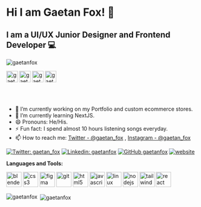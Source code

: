 # Hi I am Gaetan Fox! 👋
## I am a UI/UX Junior Designer and Frontend Developer 💻


<p align="left"> <img src="https://komarev.com/ghpvc/?username=gaetanfox&label=Views&color=blue&style=plastic" alt="gaetanfox" /> </p>

<a href="https://twitter.com/gaetan_fox" target="blank"><img align="center" src="https://cdn.jsdelivr.net/npm/simple-icons@3.0.1/icons/twitter.svg" alt="gaetan_fox" height="30" width="30" /></a>
<a href="https://linkedin.com/in/gaetanfox" target="blank"><img align="center" src="https://cdn.jsdelivr.net/npm/simple-icons@3.0.1/icons/linkedin.svg" alt="gaetanfox" height="30" width="30" /></a>
<a href="https://instagram.com/gaetan_fox" target="blank"><img align="center" src="https://cdn.jsdelivr.net/npm/simple-icons@3.0.1/icons/instagram.svg" alt="gaetan_fox" height="30" width="30" /></a>
<a href="https://dribbble.com/gaetanfox" target="blank"><img align="center" src="https://cdn.jsdelivr.net/npm/simple-icons@3.0.1/icons/dribbble.svg" alt="gaetanfox" height="30" width="30" /></a>

<br/>
<br/>

- 🔭 I’m currently working on my Portfolio and custom ecommerce stores.
- 🌱 I’m currently learning NextJS.
- 😄 Pronouns: He/His.
- ⚡ Fun fact: I spend almost 10 hours listening songs everyday.
- 📫 How to reach me: [Twitter - @gaetan_fox](https://twitter.com/gaetan_fox) , [Instagram - @gaetan_fox](https://instagram.com/gaetan_fox)

[![Twitter: gaetan_fox](https://img.shields.io/twitter/follow/gaetan_fox?style=social)](https://twitter.com/gaetan_fox)
[![Linkedin: gaetanfox](https://img.shields.io/badge/-gaetanfox-blue?style=flat-square&logo=Linkedin&logoColor=white&link=https://www.linkedin.com/in/gaetanfox/)](https://www.linkedin.com/in/gaetanfox/)
[![GitHub gaetanfox](https://img.shields.io/github/followers/gaetanfox?label=follow&style=social)](https://github.com/gaetanfox)
[![website](https://img.shields.io/badge/gaetanfox.com-2648ff?style=flat-square&logo=google-chrome)](https://gaetanfox.com/)


**Languages and Tools:**  
<p align="left">
  <img src="https://download.blender.org/branding/community/blender_community_badge_white.svg" alt="blender" width="40" height="40"/>
  <img src="https://devicons.github.io/devicon/devicon.git/icons/css3/css3-original-wordmark.svg" alt="css3" width="40" height="40"/>
  <img src="https://www.vectorlogo.zone/logos/figma/figma-icon.svg" alt="figma" width="40" height="40"/>
  <img src="https://www.vectorlogo.zone/logos/git-scm/git-scm-icon.svg" alt="git" width="40" height="40"/>
  <img src="https://devicons.github.io/devicon/devicon.git/icons/html5/html5-original-wordmark.svg" alt="html5" width="40" height="40"/>
  <img src="https://devicons.github.io/devicon/devicon.git/icons/javascript/javascript-original.svg" alt="javascript" width="40" height="40"/>
  <img src="https://devicons.github.io/devicon/devicon.git/icons/linux/linux-original.svg" alt="linux" width="40" height="40"/>
  <img src="https://devicons.github.io/devicon/devicon.git/icons/nodejs/nodejs-original-wordmark.svg" alt="nodejs" width="40" height="40"/>
  <img src="https://www.vectorlogo.zone/logos/tailwindcss/tailwindcss-icon.svg" alt="tailwind" width="40" height="40"/>
  <img src="https://devicons.github.io/devicon/devicon.git/icons/react/react-original-wordmark.svg" alt="react" width="40" height="40"/>
</p>
  <p><img align="left" src="https://github-readme-stats.vercel.app/api/top-langs/?username=gaetanfox&layout=compact&hide=html" alt="gaetanfox" /></p>

<p>&nbsp;<img align="center" src="https://github-readme-stats.vercel.app/api?username=gaetanfox&show_icons=true" alt="gaetanfox" /></p>

<p align="center">

</p>
<!--
**gaetanfox/gaetanfox** is a ✨ _special_ ✨ repository because its `README.md` (this file) appears on your GitHub profile.

Here are some ideas to get you started:

- 🔭 I’m currently working on ...
- 🌱 I’m currently learning ...
- 👯 I’m looking to collaborate on ...
- 🤔 I’m looking for help with ...
- 💬 Ask me about ...
- 📫 How to reach me: ...
- 😄 Pronouns: ...
- ⚡ Fun fact: ...
-->
